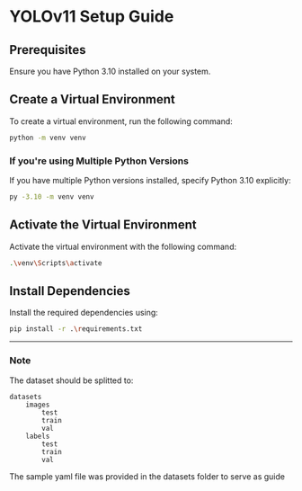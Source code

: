 # YOLOv11 Setup Guide

## Prerequisites
Ensure you have Python 3.10 installed on your system.

## Create a Virtual Environment
To create a virtual environment, run the following command:
```sh
python -m venv venv
```

### If you're using Multiple Python Versions
If you have multiple Python versions installed, specify Python 3.10 explicitly:
```sh
py -3.10 -m venv venv
```

## Activate the Virtual Environment
Activate the virtual environment with the following command:
```sh
.\venv\Scripts\activate
```

## Install Dependencies
Install the required dependencies using:
```sh
pip install -r .\requirements.txt
```

-------------------------------

### **Note**
The dataset should be splitted to:
```
datasets
    images
        test
        train
        val
    labels
        test
        train
        val
```

The sample yaml file was provided in the datasets folder to serve as guide